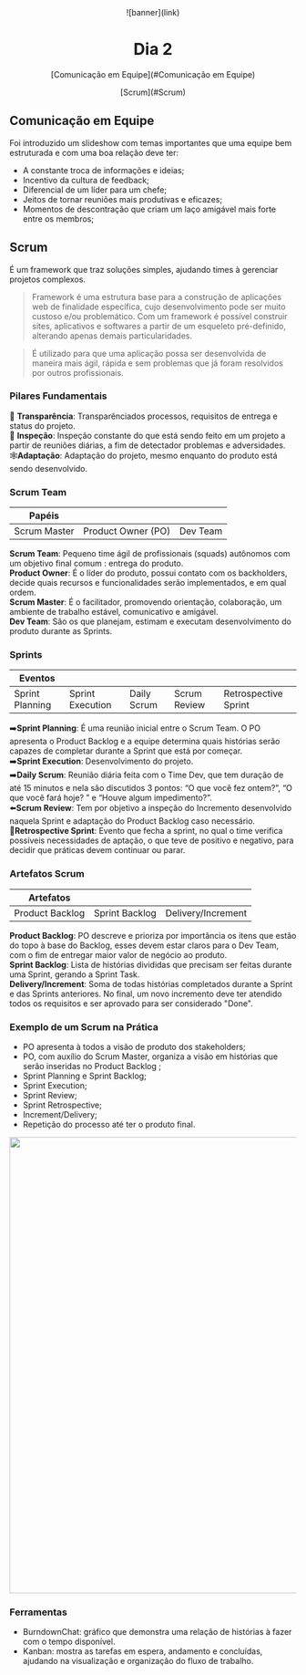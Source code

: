 <div align="center">
    ![banner](link)
    <h1> Dia 2 </h1>
    <p> [Comunicação em Equipe](#Comunicação em Equipe)</p>
    <p> [Scrum](#Scrum) </p>
</div>

## Comunicação em Equipe
Foi introduzido um slideshow com temas importantes que uma equipe bem estruturada e com uma boa relação deve ter:
- A constante troca de informações e ideias;
- Incentivo da cultura de feedback;
- Diferencial de um líder para um chefe;
- Jeitos de tornar reuniões mais produtivas e eficazes;
- Momentos de descontração que criam um laço amigável mais forte entre os membros;

## Scrum
É um framework que traz soluções simples, ajudando times à gerenciar projetos complexos.

> Framework é uma estrutura base para a construção de aplicações web de finalidade específica, cujo desenvolvimento pode ser muito custoso e/ou problemático. Com um framework é possível construir sites, aplicativos e softwares a partir de um esqueleto pré-definido, alterando apenas demais particularidades. <br/>

> É utilizado para que uma aplicação possa ser desenvolvida de maneira mais ágil, rápida e sem problemas que já foram resolvidos por outros profissionais.

### Pilares Fundamentais
📖 **Transparência**: Transparênciados processos, requisitos de entrega e status do projeto.<br/>
🔎 **Inspeção**: Inspeção constante do que está sendo feito em um projeto a partir de reuniões diárias, a fim de detectador problemas e adversidades.<br/>
🕸**Adaptação**: Adaptação do projeto, mesmo enquanto do produto está sendo desenvolvido.


### Scrum Team
| Papéis       |                   |         |
|--------------|-------------------|---------|
|Scrum Master  |Product Owner (PO) | Dev Team| 

**Scrum Team**: Pequeno time ágil de profissionais (squads) autônomos com um objetivo final comum : entrega do produto.<br/>
**Product Owner**: É o líder do produto, possui contato com  os backholders, decide quais recursos e funcionalidades serão implementados, e em qual ordem.<br/>
**Scrum Master**:  É o facilitador, promovendo orientação, colaboração, um ambiente de trabalho estável, comunicativo e amigável. <br/>
**Dev Team**: São os que planejam, estimam e executam desenvolvimento do produto durante as Sprints.<br/>

### Sprints
|Eventos                   |                 |                      |              |                    |
|--------------------------|-----------------|----------------------|--------------|--------------------|
|Sprint Planning           |Sprint Execution |Daily Scrum           | Scrum Review |Retrospective Sprint|

➡️**Sprint Planning**:  É uma reunião inicial entre o Scrum Team. O PO apresenta o Product Backlog e a equipe determina quais histórias serão capazes de completar durante a Sprint que está por começar.<br/>
➡️**Sprint Execution**: Desenvolvimento do projeto.<br/>
➡️**Daily Scrum**: Reunião diária feita com o Time Dev, que tem duração de até 15 minutos e nela são discutidos 3 pontos: “O que você fez ontem?”, “O que você fará hoje? ” e “Houve algum impedimento?”.<br/>
⬅️**Scrum Review**: Tem por objetivo a inspeção do Incremento desenvolvido naquela Sprint e adaptação do Product Backlog caso necessário.<br/>
🔁**Retrospective Sprint**: Evento que fecha a sprint, no qual o time verifica possíveis necessidades de aptação, o que teve de positivo e negativo, para decidir que práticas devem continuar ou parar.<br/>


### Artefatos Scrum
| Artefatos     |              |                  |
|---------------|--------------|------------------|
|Product Backlog|Sprint Backlog|Delivery/Increment|

**Product Backlog**: PO descreve e prioriza por importância os itens que estão do topo à base do Backlog, esses devem estar claros para o Dev Team, com o fim de entregar maior valor de negócio ao produto. <br/>
**Sprint Backlog**: Lista de histórias divididas que precisam ser feitas durante uma Sprint, gerando a Sprint Task.<br/>
**Delivery/Increment**: Soma de todas histórias completados durante a Sprint e das Sprints anteriores. No final, um novo incremento deve ter atendido todos os requisitos e ser aprovado para ser considerado "Done".


### Exemplo de um Scrum na Prática
- PO apresenta à todos a visão de produto dos stakeholders;
- PO, com auxílio do Scrum Master, organiza a visão em histórias que serão inseridas no Product Backlog ;
- Sprint Planning e Sprint Backlog;
- Sprint Execution;
- Sprint Review;
- Sprint Retrospective;
- Increment/Delivery;
- Repetição do processo até ter o produto final.

<div align="center">
    <img src="https://keeps.com.br/wp-content/uploads/2022/07/Scrum_esquema-10-1-1024x536.png" width="800px">
</div>

### Ferramentas
- BurndownChat: gráfico que demonstra uma relação de histórias à fazer com o tempo disponível.
- Kanban: mostra as tarefas em espera, andamento e concluídas, ajudando na visualização e organização do fluxo de trabalho.
